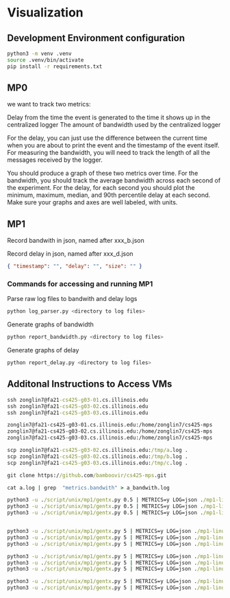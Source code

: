 # Visualization

## Development Environment configuration

```bash
python3 -m venv .venv
source .venv/bin/activate
pip install -r requirements.txt
```

## MP0

we want to track two metrics:

Delay from the time the event is generated to the time it shows up in the centralized logger
The amount of bandwidth used by the centralized logger

For the delay, you can just use the difference between the current time when you are about to print the event and the timestamp of the event itself. For measuring the bandwidth, you will need to track the length of all the messages received by the logger.

You should produce a graph of these two metrics over time.
For the bandwidth,
you should track the average bandwidth across each second of the experiment.
For the delay,
for each second you should plot the 
minimum, maximum, median, and 90th percentile delay at each second.
Make sure your graphs and axes are well labeled, with units.


## MP1

Record bandwith in json, named after xxx_b.json

Record delay in json, named after xxx_d.json


```json
{ "timestamp": "", "delay": "", "size": "" }
```


### Commands for accessing and running MP1

Parse raw log files to bandwith and delay logs
```python
python log_parser.py <directory to log files>
```

Generate graphs of bandwidth
```python
python report_bandwidth.py <directory to log files>
```

Generate graphs of delay
```python
python report_delay.py <directory to log files>
```

## Additonal Instructions to Access VMs
```cmd
ssh zonglin7@fa21-cs425-g03-01.cs.illinois.edu
ssh zonglin7@fa21-cs425-g03-02.cs.illinois.edu
ssh zonglin7@fa21-cs425-g03-03.cs.illinois.edu

zonglin7@fa21-cs425-g03-01.cs.illinois.edu:/home/zonglin7/cs425-mps
zonglin7@fa21-cs425-g03-02.cs.illinois.edu:/home/zonglin7/cs425-mps
zonglin7@fa21-cs425-g03-03.cs.illinois.edu:/home/zonglin7/cs425-mps

scp zonglin7@fa21-cs425-g03-02.cs.illinois.edu:/tmp/a.log .
scp zonglin7@fa21-cs425-g03-02.cs.illinois.edu:/tmp/b.log .
scp zonglin7@fa21-cs425-g03-03.cs.illinois.edu:/tmp/c.log .

git clone https://github.com/bamboovir/cs425-mps.git

cat a.log | grep  "metrics.bandwith" > a_bandwith.log

python3 -u ./script/unix/mp1/gentx.py 0.5 | METRICS=y LOG=json ./mp1-linux-amd64 A 8080 ./lib/mp1/config/vm_testing/3/config_a.txt 2> /tmp/a.log
python3 -u ./script/unix/mp1/gentx.py 0.5 | METRICS=y LOG=json ./mp1-linux-amd64 B 8081 ./lib/mp1/config/vm_testing/3/config_b.txt 2> /tmp/b.log
python3 -u ./script/unix/mp1/gentx.py 0.5 | METRICS=y LOG=json ./mp1-linux-amd64 C 8082 ./lib/mp1/config/vm_testing/3/config_c.txt 2> /tmp/c.log


python3 -u ./script/unix/mp1/gentx.py 5 | METRICS=y LOG=json ./mp1-linux-amd64 node1 8080 ./lib/mp1/config/vm_testing/8/config_1.txt 2> /tmp/1.log
python3 -u ./script/unix/mp1/gentx.py 5 | METRICS=y LOG=json ./mp1-linux-amd64 node2 8081 ./lib/mp1/config/vm_testing/8/config_2.txt 2> /tmp/2.log
python3 -u ./script/unix/mp1/gentx.py 5 | METRICS=y LOG=json ./mp1-linux-amd64 node3 8082 ./lib/mp1/config/vm_testing/8/config_3.txt 2> /tmp/3.log

python3 -u ./script/unix/mp1/gentx.py 5 | METRICS=y LOG=json ./mp1-linux-amd64 node4 8080 ./lib/mp1/config/vm_testing/8/config_4.txt 2> /tmp/4.log
python3 -u ./script/unix/mp1/gentx.py 5 | METRICS=y LOG=json ./mp1-linux-amd64 node5 8081 ./lib/mp1/config/vm_testing/8/config_5.txt 2> /tmp/5.log
python3 -u ./script/unix/mp1/gentx.py 5 | METRICS=y LOG=json ./mp1-linux-amd64 node6 8082 ./lib/mp1/config/vm_testing/8/config_6.txt 2> /tmp/6.log

python3 -u ./script/unix/mp1/gentx.py 5 | METRICS=y LOG=json ./mp1-linux-amd64 node7 8080 ./lib/mp1/config/vm_testing/8/config_7.txt 2> /tmp/7.log
python3 -u ./script/unix/mp1/gentx.py 5 | METRICS=y LOG=json ./mp1-linux-amd64 node8 8081 ./lib/mp1/config/vm_testing/8/config_8.txt 2> /tmp/8.log
```
